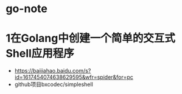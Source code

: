 # go-note
# 1在Golang中创建一个简单的交互式Shell应用程序
- https://baijiahao.baidu.com/s?id=1617454074638629595&wfr=spider&for=pc
 - github项目bxcodec/simpleshell
